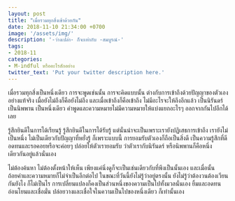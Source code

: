 ```yaml
---
layout: post
title: "เมื่อรวมทุกสิ่งเข้าด้วยกัน"
date: 2018-11-10 21:34:00 +0700
image: '/assets/img/'
description: '-ว่างเปล่า- ก็จะเท่ากับ -สมบูรณ์-'
tags:
- 2018-11
categories:
- M-indful หรืออะไรสักอย่าง
twitter_text: 'Put your twitter description here.'
---
```

เมื่อรวมทุกสิ่งเป็นหนึ่งเดียว การจะพูดเช่นนั้น การจะคิดแบบนั้น ต่างกับการเข้าถึงด้วยปัญญาของตัวเองอย่างแท้จริง เมื่อยังไม่ถึงก็คือยังไม่ถึง และเมื่อเข้าถึงก็คือเข้าถึง ไม่มีอะไรจะให้ถึงอีกแล้ว เป็นนิรันดร์ เป็นนิพพาน เป็นหนึ่งเดียว คำพูดและความหมายไม่มีความหมายให้แบ่งแยกอะไรๆ ออกจากกันไปอีกได้เลย

รู้สึกยินดีในการได้เรียนรู้ รู้สึกยินดีในการได้รับรู้ แต่นั่นน่าจะเป็นเพราะเรายังปฏิเสธการเข้าถึง เรายังไม่เป็นหนึ่ง ไม่เป็นเดียวกับปัญญาที่หยั่งรู้ ก็เพราะแบบนี้ การยอมรับตัวเองก็ถือเป็นสิ่งดี เป็นความรู้สึกที่ดี อดทนและรอคอยหรือจะค่อยๆ ปล่อยให้ตัวเรายอมรับ ว่าตัวเรากับนิรันดร์ หรือนิพพานก็คือหนึ่งเดียวกันอยู่แล้วนั่นเอง

ไม่ต้องค้นหา ไม่ต้องตั้งหน้าให้เห็น เพียงแค่นิ่งดูก็จะเป็นเช่นเดียวกับที่พึงเป็นนั้นเอง และเมื่อนั้นถ้อยคำและความหมายก็ไม่จำเป็นอีกต่อไป ในขณะที่วันนี้ยังไม่รู้ว่าอยู่ตรงนั้น ยังไม่รู้ว่าต้องวนต้องเวียนกันยังไง ก็ไม่เป็นไร การเปลี่ยนแปลงก็คงเป็นส่วนหนึ่งของความเป็นไปทั้งมวลนั่นเอง ยิ้มและอดทน อ่อนโยนและเชื่อมั่น ปล่อยวางและเชื่อใจในความเป็นไปของหนึ่งเดียว ก็เท่านั้นเอง
